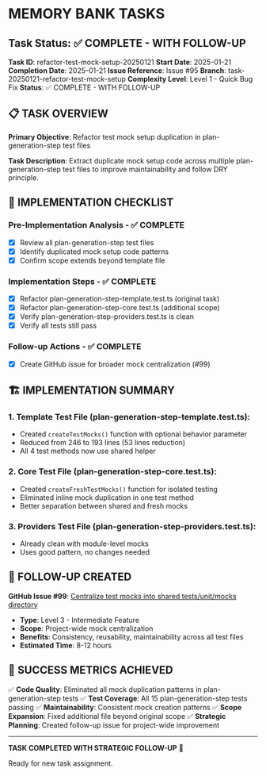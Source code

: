 # MEMORY BANK TASKS

## Task Status: ✅ COMPLETE - WITH FOLLOW-UP

**Task ID**: refactor-test-mock-setup-20250121
**Start Date**: 2025-01-21
**Completion Date**: 2025-01-21
**Issue Reference**: Issue #95
**Branch**: task-20250121-refactor-test-mock-setup
**Complexity Level**: Level 1 - Quick Bug Fix
**Status**: ✅ COMPLETE - WITH FOLLOW-UP

## 📋 TASK OVERVIEW

**Primary Objective**: Refactor test mock setup duplication in plan-generation-step test files

**Task Description**: Extract duplicate mock setup code across multiple plan-generation-step test files to improve maintainability and follow DRY principle.

## 🎯 IMPLEMENTATION CHECKLIST

### Pre-Implementation Analysis - ✅ COMPLETE

- [x] Review all plan-generation-step test files
- [x] Identify duplicated mock setup code patterns
- [x] Confirm scope extends beyond template file

### Implementation Steps - ✅ COMPLETE

- [x] Refactor plan-generation-step-template.test.ts (original task)
- [x] Refactor plan-generation-step-core.test.ts (additional scope)
- [x] Verify plan-generation-step-providers.test.ts is clean
- [x] Verify all tests still pass

### Follow-up Actions - ✅ COMPLETE

- [x] Create GitHub issue for broader mock centralization (#99)

## 🏗️ IMPLEMENTATION SUMMARY

### 1. **Template Test File** (plan-generation-step-template.test.ts):

- Created `createTestMocks()` function with optional behavior parameter
- Reduced from 246 to 193 lines (53 lines reduction)
- All 4 test methods now use shared helper

### 2. **Core Test File** (plan-generation-step-core.test.ts):

- Created `createFreshTestMocks()` function for isolated testing
- Eliminated inline mock duplication in one test method
- Better separation between shared and fresh mocks

### 3. **Providers Test File** (plan-generation-step-providers.test.ts):

- Already clean with module-level mocks
- Uses good pattern, no changes needed

## 🔄 FOLLOW-UP CREATED

**GitHub Issue #99**: [Centralize test mocks into shared tests/unit/mocks directory](https://github.com/ondatra-ai/flow-test/issues/99)

- **Type**: Level 3 - Intermediate Feature
- **Scope**: Project-wide mock centralization
- **Benefits**: Consistency, reusability, maintainability across all test files
- **Estimated Time**: 8-12 hours

## 🎯 SUCCESS METRICS ACHIEVED

✅ **Code Quality**: Eliminated all mock duplication patterns in plan-generation-step tests
✅ **Test Coverage**: All 15 plan-generation-step tests passing
✅ **Maintainability**: Consistent mock creation patterns
✅ **Scope Expansion**: Fixed additional file beyond original scope
✅ **Strategic Planning**: Created follow-up issue for project-wide improvement

---

**TASK COMPLETED WITH STRATEGIC FOLLOW-UP** 🎉

Ready for new task assignment.
